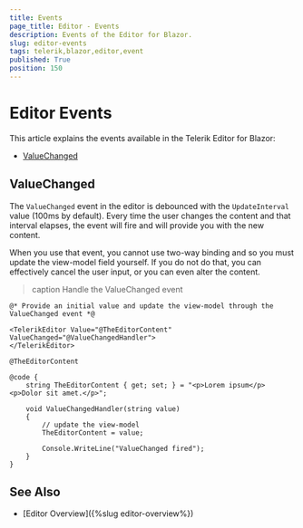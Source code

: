 ```yaml
---
title: Events
page_title: Editor - Events
description: Events of the Editor for Blazor.
slug: editor-events
tags: telerik,blazor,editor,event
published: True
position: 150
---
```


# Editor Events

This article explains the events available in the Telerik Editor for Blazor:

* [ValueChanged](#valuechanged)

## ValueChanged

The `ValueChanged` event in the editor is debounced with the `UpdateInterval` value (100ms by default). Every time the user changes the content and that interval elapses, the event will fire and will provide you with the new content.

When you use that event, you cannot use two-way binding and so you must update the view-model field yourself. If you do not do that, you can effectively cancel the user input, or you can even alter the content.

>caption Handle the ValueChanged event

````CSHTML
@* Provide an initial value and update the view-model through the ValueChanged event *@

<TelerikEditor Value="@TheEditorContent" ValueChanged="@ValueChangedHandler">
</TelerikEditor>

@TheEditorContent

@code {
    string TheEditorContent { get; set; } = "<p>Lorem ipsum</p><p>Dolor sit amet.</p>";

    void ValueChangedHandler(string value)
    {
        // update the view-model
        TheEditorContent = value;

        Console.WriteLine("ValueChanged fired");
    }
}
````


## See Also

  * [Editor Overview]({%slug editor-overview%})
